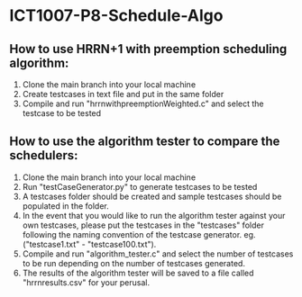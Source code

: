 # ICT1007-P8-Schedule-Algo

## How to use HRRN+1 with preemption scheduling algorithm:
1. Clone the main branch into your local machine
2. Create testcases in text file and put in the same folder
3. Compile and run "hrrnwithpreemptionWeighted.c" and select the testcase to be tested

## How to use the algorithm tester to compare the schedulers:
1. Clone the main branch into your local machine
2. Run "testCaseGenerator.py" to generate testcases to be tested
3. A testcases folder should be created and sample testcases should be populated in the folder.
4. In the event that you would like to run the algorithm tester against your own testcases, please put the testcases in the "testcases" folder following the naming convention of the testcase generator. eg. ("testcase1.txt" - "testcase100.txt").
5. Compile and run "algorithm_tester.c" and select the number of testcases to be run depending on the number of testcases generated.
6. The results of the algorithm tester will be saved to a file called "hrrnresults.csv" for your perusal.
